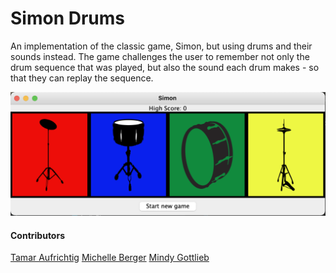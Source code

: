 # Simon Drums
An implementation of the classic game, Simon, but 
using drums and their sounds instead. The game challenges
the user to remember not only the drum sequence that was
played, but also the sound each drum makes - so that they
can replay the sequence.

![ALT](SimonDrumsScreenshot.png)

#### Contributors
[Tamar Aufrichtig](https://github.com/TamarAuf/Simon-Drums)
[Michelle Berger](https://github.com/bergerm613/Simon-Drums)
[Mindy Gottlieb](https://github.com/Mindy712/Simon-Drums)
